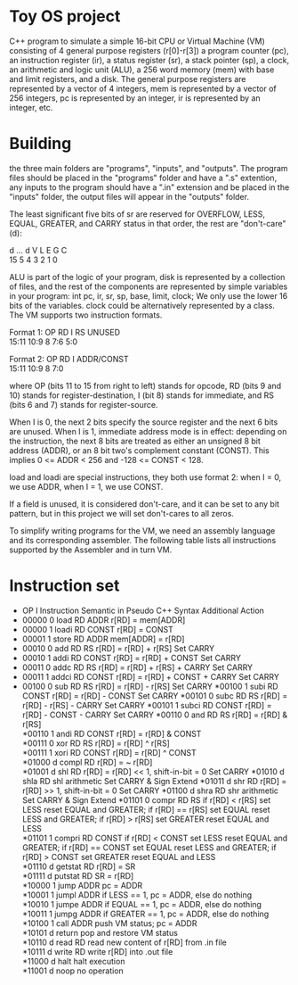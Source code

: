 # Toy OS project
C++ program to simulate a simple 16-bit CPU or Virtual Machine (VM) consisting of 4 general purpose registers (r[0]-r[3]) a program counter (pc), an instruction register (ir), a status register (sr), a stack pointer (sp), a clock, an arithmetic and logic unit (ALU), a 256 word memory (mem) with base and limit registers, and a disk. 
The general purpose registers are represented by a vector of 4 integers, mem is represented by a vector of 256 integers, pc is represented by an integer, ir is represented by an integer, etc.

# Building
the three main folders are "programs", "inputs", and "outputs". The program files should be placed in the "programs" folder and have a ".s" extention, any inputs to the program should have a ".in" extension and be placed in the "inputs" folder, the output files will appear in the "outputs" folder. 


The least significant five bits of sr are reserved for OVERFLOW, LESS, EQUAL, GREATER, and CARRY status in that order, the rest are "don't-care" (d): 

  d  	          ...          	  d  	  V  	  L  	  E  	  G  	  C  
15		  5	  4	  3	  2	  1	  0

ALU is part of the logic of your program, disk is represented by a collection of files, and the rest of the components are represented by simple variables in your program:
	int pc, ir, sr, sp, base, limit, clock;
We only use the lower 16 bits of the variables. clock could be alternatively represented by a class.
The VM supports two instruction formats. 

Format 1:
      OP      	RD	I	RS	      UNUSED        
      15:11      	10:9	8	7:6	          5:0      

Format 2:
      OP      	RD	I	      ADDR/CONST      
      15:11      	10:9	8	              7:0      

where OP (bits 11 to 15 from right to left) stands for opcode, 
RD (bits 9 and 10) stands for register-destination, 
I (bit 8) stands for immediate, 
and RS (bits 6 and 7) stands for register-source. 

When I is 0, the next 2 bits specify the source register and the next 6 bits are unused. 
When I is 1, immediate address mode is in effect: depending on the instruction, the next 8 bits are treated as either an unsigned 8 bit address (ADDR), or an 8 bit two's complement constant (CONST). This implies 0 <= ADDR < 256 and -128 <= CONST < 128. 

load and loadi are special instructions, they both use format 2: when I = 0, we use ADDR, when I = 1, we use CONST. 

If a field is unused, it is considered don't-care, and it can be set to any bit pattern, but in this project we will set don't-cares to all zeros. 

To simplify writing programs for the VM, we need an assembly language and its corresponding assembler. The following table lists all instructions supported by the Assembler and in turn VM. 



# Instruction set
*  OP	I	Instruction	Semantic in Pseudo C++ Syntax	          Additional Action
* 00000	0	load RD ADDR	r[RD] = mem[ADDR]	 
* 00000	1	loadi RD CONST	r[RD] = CONST	 
* 00001	1	store RD ADDR	mem[ADDR] = r[RD]	 
* 00010	0	add RD RS	r[RD] = r[RD] + r[RS]	                        Set CARRY
* 00010	1	addi RD CONST	r[RD] = r[RD] + CONST	                    Set CARRY
* 00011	0	addc RD RS	r[RD] = r[RD] + r[RS] + CARRY	              Set CARRY
* 00011	1	addci RD CONST	r[RD] = r[RD] + CONST + CARRY	          Set CARRY
* 00100	0	sub RD RS	r[RD] = r[RD] - r[RS]	                        Set CARRY
*00100	1	subi RD CONST	r[RD] = r[RD] - CONST	                    Set CARRY
*00101	0	subc RD RS	r[RD] = r[RD] - r[RS] - CARRY	              Set CARRY
*00101	1	subci RD CONST	r[RD] = r[RD] - CONST - CARRY	          Set CARRY
*00110	0	and RD RS	r[RD] = r[RD] & r[RS]	 
*00110	1	andi RD CONST	r[RD] = r[RD] & CONST	 
*00111	0	xor RD RS	r[RD] = r[RD] ^ r[RS]	 
*00111	1	xori RD CONST	r[RD] = r[RD] ^ CONST	 
*01000	d	compl RD	r[RD] = ~ r[RD]	 
*01001	d	shl RD	r[RD] = r[RD] << 1, shift-in-bit = 0	          Set CARRY
*01010	d	shla RD	shl arithmetic	                                Set CARRY & Sign Extend
*01011	d	shr RD	r[RD] = r[RD] >> 1, shift-in-bit = 0	          Set CARRY
*01100	d	shra RD	shr arithmetic	                                Set CARRY & Sign Extend
*01101	0	compr RD RS	if r[RD] < r[RS] set LESS reset EQUAL and GREATER; 
        if r[RD] == r[RS] set EQUAL reset LESS and GREATER; 
        if r[RD] > r[RS] set GREATER reset EQUAL and LESS	 
*01101	1	compri RD CONST  	if r[RD] < CONST set LESS reset EQUAL and GREATER; 
        if r[RD] == CONST set EQUAL reset LESS and GREATER; 
        if r[RD] > CONST set GREATER reset EQUAL and LESS	 
*01110	d	getstat RD	r[RD] = SR	 
*01111	d	putstat RD	SR = r[RD]	 
*10000	1	jump ADDR	pc = ADDR	 
*10001	1	jumpl ADDR	if LESS == 1, pc = ADDR, else do nothing	 
*10010	1	jumpe ADDR	if EQUAL == 1, pc = ADDR, else do nothing	 
*10011	1	jumpg ADDR	if GREATER == 1, pc = ADDR, else do nothing	 
*10100	1	call ADDR	push VM status; pc = ADDR	 
*10101	d	return	pop and restore VM status	 
*10110	d	read RD	read new content of r[RD] from .in file	 
*10111	d	write RD	write r[RD] into .out file	 
*11000	d	halt	halt execution	 
*11001	d	noop	no operation	 
